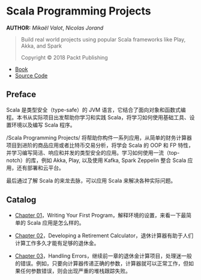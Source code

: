 # Scala Programming Projects

**AUTHOR:** *Mikaël Valot*, *Nicolas Jorand*

> Build real world projects using popular Scala frameworks like Play, Akka, and Spark
> 
> Copyright © 2018 Packt Publishing

- [Book](https://books.google.com/books?id=aP1wDwAAQBAJ&printsec=frontcover&hl=zh-CN&source=gbs_ge_summary_r&cad=0#v=onepage&q&f=false)
- [Source Code](https://github.com/PacktPublishing/Scala-Programming-Projects)


## Preface

Scala 是类型安全（type-safe）的 JVM 语言，它结合了面向对象和函数式编程。本书从实际项目出发帮助你学习和实践 Scala，将学习如何使用基础工具、设置环境以及编写 Scala 程序。

/Scala Programming Projects/ 将帮助你构件一系列应用，从简单的财务计算器项目到进阶的商品应用或者比特币交易分析，将学会 Scala 的 OOP 和 FP 特性，并学习编写简洁、响应和并发的类型安全的应用。学习如何使用一流（top-notch）的库，例如 Akka, Play, 以及使用 Kafka, Spark Zeppelin 整合 Scala 应用，还有部署和云平台。

最后通过了解 Scala 的来龙去脉，可以应用 Scala 来解决各种实际问题。

## Catalog

- [Chapter 01](https://github.com/keer2345/scala-programming-projects/tree/main/chapter01)，Writing Your First Program，解释环境的设置，来看一下最简单的 Scala 应用是怎么样的。


- [Chapter 02](https://github.com/keer2345/scala-programming-projects/tree/main/chapter02)，Developing a Retirement Calculator，退休计算器有助于人们计算工作多久才能有足够的退休金。

- [Chapter 03](https://github.com/keer2345/scala-programming-projects/tree/main/chapter03)，Handling Errors，继续前一章的退休金计算项目，处理迷一般的错误。例如，只要向计算器传递正确的参数，计算器就可以正常工作，但如果任何参数错误，则会出现严重的堆栈跟踪失败。
